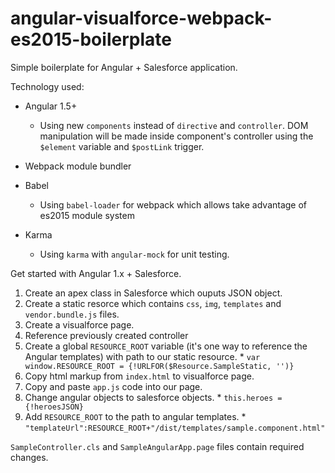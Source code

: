 # angular-visualforce-webpack-es2015-boilerplate

Simple boilerplate for Angular + Salesforce application.

Technology used:
  * Angular 1.5+
    * Using new `components` instead of `directive` and `controller`. DOM manipulation will be made inside component's controller using the `$element` variable and `$postLink` trigger.
  
  * Webpack module bundler
  * Babel
    * Using `babel-loader` for webpack which allows take advantage of es2015 module system
  * Karma
    * Using `karma` with `angular-mock` for unit testing.

Get started with Angular 1.x + Salesforce.

  1. Create an apex class in Salesforce which ouputs JSON object.
  2. Create a static resorce which contains `css`, `img`, `templates` and `vendor.bundle.js` files.
  3. Create a visualforce page.
  4. Reference previously created controller
  5. Create a global `RESOURCE_ROOT` variable (it's one way to reference the Angular templates) with path to our static resource.
    * `var window.RESOURCE_ROOT = {!URLFOR($Resource.SampleStatic, '')}`
  6. Copy html markup from `index.html` to visualforce page.
  7. Copy and paste `app.js` code into our page.
  8. Change angular objects to salesforce objects.
    * `this.heroes = {!heroesJSON}`
  9. Add `RESOURCE_ROOT` to the path to angular templates.
    * `"templateUrl":RESOURCE_ROOT+"/dist/templates/sample.component.html"`

`SampleController.cls` and `SampleAngularApp.page` files contain required changes.
